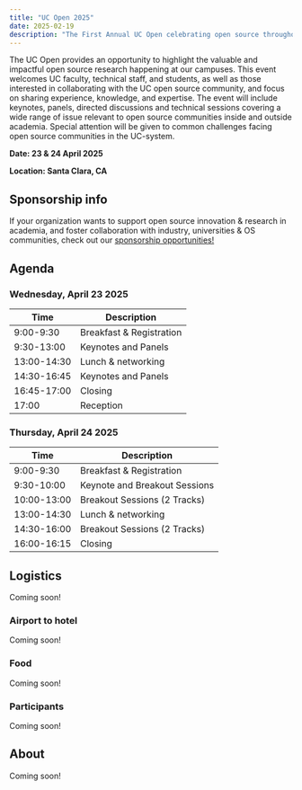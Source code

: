 ```yaml
---
title: "UC Open 2025"
date: 2025-02-19
description: "The First Annual UC Open celebrating open source throughout the UC system:  23 & 24 April 2025 – Santa Clara, CA"
---
```


The UC Open provides an opportunity to highlight the valuable and impactful open source research happening at our campuses. This event welcomes UC faculty, technical staff, and students, as well as those interested in collaborating with the UC open source community, and focus on sharing experience, knowledge, and expertise. The event will include keynotes, panels, directed discussions and technical sessions covering a wide range of issue relevant to open source communities inside and outside academia. Special attention will be given to common challenges facing open source communities in the UC-system.

**Date: 23 & 24 April 2025**

**Location: Santa Clara, CA**

## Sponsorship info

If your organization wants to support open source innovation & research in academia, and foster collaboration with industry, universities & OS communities, check out our [sponsorship opportunities!](/content//events/uc-open-4-2025/sponsor/_index.md)

## Agenda

### Wednesday, April 23 2025

| Time        | Description              |
| ----------- | ------------------------ |
| 9:00-9:30   | Breakfast & Registration |
| 9:30-13:00  | Keynotes and Panels      |
| 13:00-14:30 | Lunch & networking       |
| 14:30-16:45 | Keynotes and Panels      |
| 16:45-17:00 | Closing                  |
| 17:00       | Reception                |

### Thursday, April 24 2025

| Time        | Description                   |
| ----------- | ----------------------------- |
| 9:00-9:30   | Breakfast & Registration      |
| 9:30-10:00  | Keynote and Breakout Sessions |
| 10:00-13:00 | Breakout Sessions (2 Tracks)  |
| 13:00-14:30 | Lunch & networking            |
| 14:30-16:00 | Breakout Sessions (2 Tracks)  |
| 16:00-16:15 | Closing                       |

## Logistics

Coming soon!

### Airport to hotel

Coming soon!

### Food

Coming soon!

### Participants

Coming soon!

## About

Coming soon!
